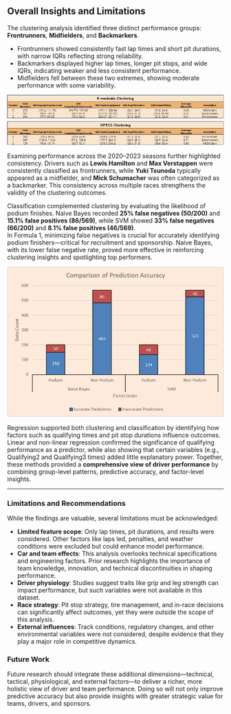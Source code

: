 ## Overall Insights and Limitations

The clustering analysis identified three distinct performance groups: **Frontrunners**, **Midfielders**, and **Backmarkers**.  
- Frontrunners showed consistently fast lap times and short pit durations, with narrow IQRs reflecting strong reliability.  
- Backmarkers displayed higher lap times, longer pit stops, and wide IQRs, indicating weaker and less consistent performance.  
- Midfielders fell between these two extremes, showing moderate performance with some variability.  

![Clustering Results](https://github.com/Vipin-P1/f1-driver-performance-analysis/blob/main/outputs/tables/Clustering%20result%20tables%20(K-Medoids%20%26%20OPTICS).jpg)

Examining performance across the 2020–2023 seasons further highlighted consistency. Drivers such as **Lewis Hamilton** and **Max Verstappen** were consistently classified as frontrunners, while **Yuki Tsunoda** typically appeared as a midfielder, and **Mick Schumacher** was often categorized as a backmarker. This consistency across multiple races strengthens the validity of the clustering outcomes.  

Classification complemented clustering by evaluating the likelihood of podium finishes. Naive Bayes recorded **25% false negatives (50/200)** and **15.1% false positives (86/569)**, while SVM showed **33% false negatives (66/200)** and **8.1% false positives (46/569)**.  
In Formula 1, minimizing false negatives is crucial for accurately identifying podium finishers—critical for recruitment and sponsorship. Naive Bayes, with its lower false negative rate, proved more effective in reinforcing clustering insights and spotlighting top performers.

![Classification Accuracy](https://github.com/Vipin-P1/f1-driver-performance-analysis/blob/main/outputs/visuals/Classification%20Accuracy%20Result.jpg)

Regression supported both clustering and classification by identifying how factors such as qualifying times and pit stop durations influence outcomes. Linear and non-linear regression confirmed the significance of qualifying performance as a predictor, while also showing that certain variables (e.g., Qualifying2 and Qualifying3 times) added little explanatory power. Together, these methods provided a **comprehensive view of driver performance** by combining group-level patterns, predictive accuracy, and factor-level insights.

---

### Limitations and Recommendations

While the findings are valuable, several limitations must be acknowledged:  
- **Limited feature scope**: Only lap times, pit durations, and results were considered. Other factors like laps led, penalties, and weather conditions were excluded but could enhance model performance.  
- **Car and team effects**: This analysis overlooks technical specifications and engineering factors. Prior research highlights the importance of team knowledge, innovation, and technical discontinuities in shaping performance.  
- **Driver physiology**: Studies suggest traits like grip and leg strength can impact performance, but such variables were not available in this dataset.  
- **Race strategy**: Pit stop strategy, tire management, and in-race decisions can significantly affect outcomes, yet they were outside the scope of this analysis.  
- **External influences**: Track conditions, regulatory changes, and other environmental variables were not considered, despite evidence that they play a major role in competitive dynamics.  

### Future Work  
Future research should integrate these additional dimensions—technical, tactical, physiological, and external factors—to deliver a richer, more holistic view of driver and team performance. Doing so will not only improve predictive accuracy but also provide insights with greater strategic value for teams, drivers, and sponsors.

